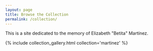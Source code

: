 ```yaml
---
layout: page
title: Browse the Collection
permalink: /collection/
---
```


This is a site dedicated to the memory of Elizabeth "Betita" Martínez.


{% include collection_gallery.html collection='martinez' %}
